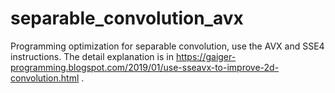 # separable_convolution_avx
 Programming optimization for separable convolution, use the AVX and SSE4 instructions. The detail explanation is in https://gaiger-programming.blogspot.com/2019/01/use-sseavx-to-improve-2d-convolution.html .
